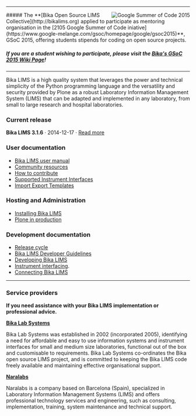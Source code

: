 
***
<img alt="Google Summer of Code 2015" align="right" src="http://naralabs.com/images/gsoc2015.jpg">
##### The **[Bika Open Source LIMS Collective](http://bikalims.org) applied to participate as mentoring organisation in the [2105 Google Summer of Code iniative](https://www.google-melange.com/gsoc/homepage/google/gsoc2015)**, GSoC 2015, offering students stipends for coding on open source projects. 

##### If you are a student wishing to participate, please visit the **[Bika's GSoC 2015 Wiki Page](https://github.com/bikalabs/Bika-LIMS/wiki/GSoC-2015)**!

***

Bika LIMS is a high quality system that leverages the power and technical simplicity of the Python programming language and the versatility and security provided by Plone as a robust Laboratory Information Management System (LIMS) that can be adapted and implemented in any laboratory, from small to large research and hospital laboratories.

### Current release
**Bika LIMS 3.1.6** · 2014-12-17 · [Read more](https://github.com/bikalabs/Bika-LIMS/wiki/Bika-LIMS-3.1.6)

### User documentation
- [Bika LIMS user manual](http://bika3.bikalabs.com/knowledge-centre/manual/bika-3-user-manual)
- [Community resources](https://github.com/bikalabs/Bika-LIMS/wiki/Community)
- [How to contribute](https://github.com/bikalabs/Bika-LIMS/wiki/Contribute)
- [Supported Instrument Interfaces](https://github.com/bikalabs/Bika-LIMS/wiki/Supported-instrument-interfaces)
- [Import Export Templates](https://github.com/bikalabs/Bika-LIMS/wiki/Import-Export-Templates)

### Hosting and Administration
- [Installing Bika LIMS](https://github.com/bikalabs/Bika-LIMS/wiki/Bika-LIMS-Installation)
- [Plone in production](http://docs.plone.org/manage/deploying/index.html)

### Development documentation
- [Release cycle](https://github.com/bikalabs/Bika-LIMS/wiki/Release-cycle)
- [Bika LIMS Developer Guidelines](https://github.com/bikalabs/Bika-LIMS/wiki/Bika-LIMS-Developer-Guidelines)
- [Developing Bika LIMS](https://github.com/bikalabs/Bika-LIMS/wiki/Developing-Bika-LIMS)
- [Instrument interfacing](https://github.com/bikalabs/Bika-LIMS/wiki/creating-an-instrument-import-interface).
- [Connecting Bika LIMS](https://github.com/bikalabs/Bika-LIMS/wiki/BIKA-JSON-API)

***

### Service providers

**If you need assistance with your Bika LIMS implementation or professional advice.**

**[Bika Lab Systems](http://bikalabs.com)**

Bika Lab Systems was established in 2002 (incorporated 2005), identifying a need for affordable and easy to use information systems and instrument interfaces for small and medium size laboratories, functional out of the box and customisable to requirements. Bika Lab Systems co-ordinates the Bika open source LIMS project, and is committed to keeping the Bika LIMS code freely available and maintaining effective organisational support.

**[Naralabs](http://naralabs.com)**

Naralabs is a company based on Barcelona (Spain), specialized in Laboratory Information Management Systems (LIMS) and offers professional technology services and engineering, such as consulting, implementation, training, system maintenance and technical support.